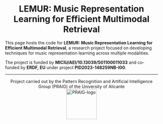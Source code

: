 <h1 align="center">LEMUR: Music Representation Learning for Efficient Multimodal Retrieval</h1>

This page hosts the code for **LEMUR: Music Representation Learning for Efficient Multimodal Retrieval**, a research project focused on developing techniques for music representation learning across multiple modalities.

The project is funded by **MICIU/AEI/10.13039/501100011033** and co-funded by **ERDF, EU** under project **PID2023-148259NB-I00**.

------

<p align="center">
  Project carried out by the Pattern Recognition and Artificial Intelligence Group (PRAIG) of the University of Alicante<br>
  <a href="https://praig.ua.es/"><img src="https://i.imgur.com/Iu7CvC1.png" alt="PRAIG-logo" width="100"></a>
</p>
